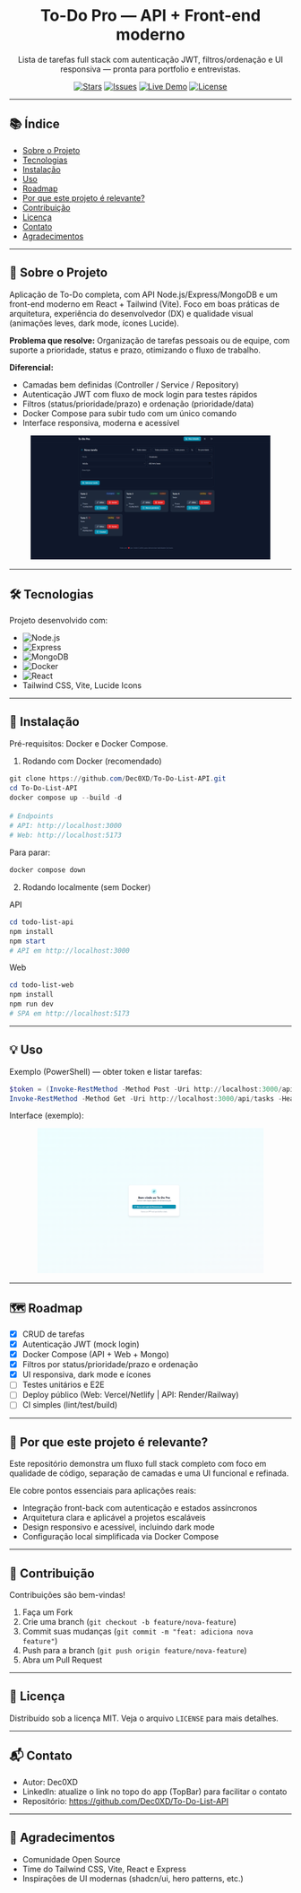 <!-- Logo e Título -->
<p align="center">
	<!-- <img src="github/logo.png" alt="To-Do Pro Logo" width="120"/> --> 
	<!-- Substitua por uma imagem em github/logo.png -->
	<!-- Ou remova a tag img se não quiser usar logo -->
</p>

<h1 align="center">To-Do Pro — API + Front-end moderno</h1>

<p align="center">
	Lista de tarefas full stack com autenticação JWT, filtros/ordenação e UI responsiva — pronta para portfolio e entrevistas.
  
</p>

<!-- Badges -->
<p align="center">
	<a href="https://github.com/Dec0XD/To-Do-List-API"><img src="https://img.shields.io/github/stars/Dec0XD/To-Do-List-API?style=for-the-badge" alt="Stars"/></a>
	<a href="https://github.com/Dec0XD/To-Do-List-API/issues"><img src="https://img.shields.io/github/issues/Dec0XD/To-Do-List-API?style=for-the-badge" alt="Issues"/></a>
	<a href="http://localhost:5173"><img src="https://img.shields.io/badge/Live-Demo-brightgreen?style=for-the-badge" alt="Live Demo"/></a>
	<a href="LICENSE"><img src="https://img.shields.io/github/license/Dec0XD/To-Do-List-API?style=for-the-badge" alt="License"/></a>
</p>

---

## 📚 Índice

- [Sobre o Projeto](#-sobre-o-projeto)
- [Tecnologias](#-tecnologias)
- [Instalação](#-instalação)
- [Uso](#-uso)
- [Roadmap](#-roadmap)
- [Por que este projeto é relevante?](#-por-que-este-projeto-é-relevante)
- [Contribuição](#-contribuição)
- [Licença](#-licença)
- [Contato](#-contato)
- [Agradecimentos](#-agradecimentos)

---

## 📌 Sobre o Projeto

Aplicação de To-Do completa, com API Node.js/Express/MongoDB e um front-end moderno em React + Tailwind (Vite).
Foco em boas práticas de arquitetura, experiência do desenvolvedor (DX) e qualidade visual (animações leves, dark mode, ícones Lucide).

**Problema que resolve:** Organização de tarefas pessoais ou de equipe, com suporte a prioridade, status e prazo, otimizando o fluxo de trabalho.

**Diferencial:**
- Camadas bem definidas (Controller / Service / Repository)
- Autenticação JWT com fluxo de mock login para testes rápidos
- Filtros (status/prioridade/prazo) e ordenação (prioridade/data)
- Docker Compose para subir tudo com um único comando
- Interface responsiva, moderna e acessível

<p align="center">
		<img src="github/imgs/TelaInicio.png" alt="Screenshot da lista de tarefas" width="85%"/>
</p>

---

## 🛠 Tecnologias

Projeto desenvolvido com:

- ![Node.js](https://img.shields.io/badge/Node.js-43853D?style=for-the-badge&logo=node.js&logoColor=white)
- ![Express](https://img.shields.io/badge/Express.js-404D59?style=for-the-badge)
- ![MongoDB](https://img.shields.io/badge/MongoDB-4EA94B?style=for-the-badge&logo=mongodb&logoColor=white)
- ![Docker](https://img.shields.io/badge/Docker-0db7ed?style=for-the-badge&logo=docker&logoColor=white)
- ![React](https://img.shields.io/badge/React-20232a?style=for-the-badge&logo=react&logoColor=61DAFB)
- Tailwind CSS, Vite, Lucide Icons

---

## 🚀 Instalação

Pré-requisitos: Docker e Docker Compose.

1) Rodando com Docker (recomendado)

```powershell
git clone https://github.com/Dec0XD/To-Do-List-API.git
cd To-Do-List-API
docker compose up --build -d

# Endpoints
# API: http://localhost:3000
# Web: http://localhost:5173
```

Para parar:

```powershell
docker compose down
```

2) Rodando localmente (sem Docker)

API

```powershell
cd todo-list-api
npm install
npm start
# API em http://localhost:3000
```

Web

```powershell
cd todo-list-web
npm install
npm run dev
# SPA em http://localhost:5173
```

---

## 💡 Uso

Exemplo (PowerShell) — obter token e listar tarefas:

```powershell
$token = (Invoke-RestMethod -Method Post -Uri http://localhost:3000/api/auth/mock-login).token
Invoke-RestMethod -Method Get -Uri http://localhost:3000/api/tasks -Headers @{ Authorization = "Bearer $token" }
```

Interface (exemplo):

<p align="center">
		<img src="github/imgs/ui-login.png" alt="Tela de login" width="80%"/>
</p>

---

## 🗺 Roadmap

- [x] CRUD de tarefas
- [x] Autenticação JWT (mock login)
- [x] Docker Compose (API + Web + Mongo)
- [x] Filtros por status/prioridade/prazo e ordenação
- [x] UI responsiva, dark mode e ícones
- [ ] Testes unitários e E2E
- [ ] Deploy público (Web: Vercel/Netlify | API: Render/Railway)
- [ ] CI simples (lint/test/build)

---

## 🎯 Por que este projeto é relevante?

Este repositório demonstra um fluxo full stack completo com foco em qualidade de código, separação de camadas e uma UI funcional e refinada.

Ele cobre pontos essenciais para aplicações reais:

- Integração front-back com autenticação e estados assíncronos
- Arquitetura clara e aplicável a projetos escaláveis
- Design responsivo e acessível, incluindo dark mode
- Configuração local simplificada via Docker Compose

---

## 🤝 Contribuição

Contribuições são bem-vindas!

1. Faça um Fork
2. Crie uma branch (`git checkout -b feature/nova-feature`)
3. Commit suas mudanças (`git commit -m "feat: adiciona nova feature"`)
4. Push para a branch (`git push origin feature/nova-feature`)
5. Abra um Pull Request

---

## 📜 Licença

Distribuído sob a licença MIT. Veja o arquivo `LICENSE` para mais detalhes.

---

## 📬 Contato

- Autor: Dec0XD
- LinkedIn: atualize o link no topo do app (TopBar) para facilitar o contato
- Repositório: https://github.com/Dec0XD/To-Do-List-API

---

## 🙏 Agradecimentos

- Comunidade Open Source
- Time do Tailwind CSS, Vite, React e Express
- Inspirações de UI modernas (shadcn/ui, hero patterns, etc.)


